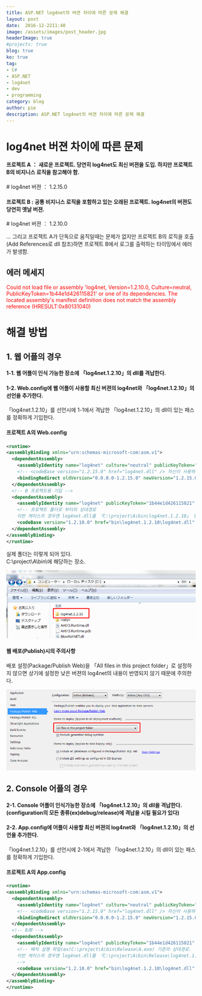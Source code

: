 ```yaml
---
title: ASP.NET log4net의 버젼 차이에 따른 문제 해결
layout: post
date:  2016-12-2211:40
image: /assets/images/post_header.jpg
headerImage: true
#projects: true
blog: true
ko: true
tag:
- C#
- ASP.NET
- log4net
- dev
- programming
category: blog
author: pie
description: ASP.NET log4net의 버젼 차이에 따른 문제 해결
---
```


# log4net 버젼 차이에 따른 문제

#### 프로젝트 A ： 새로운 프로젝트. 당연히 log4net도 최신 버젼을 도입. 하지만 프로젝트 B의 비지니스 로직을 참고해야 함.
\# log4net 버젼 ： 1.2.15.0

#### 프로젝트 B : 공통 비지니스 로직을 포함하고 있는 오래된 프로젝트. log4net의 버젼도 당연히 옛날 버젼.
\# log4net 버젼 ： 1.2.10.0

... 그리고 프로젝트 A가 단독으로 움직일때는 문제가 없지만 프로젝트 B의 로직을 호출(Add References로 dll 참조)하면 프로젝트 B에서 로그를 출력하는 타이밍에서 에러가 발생함.

## 에러 메세지
<font color="red">
Could not load file or assembly 'log4net, Version=1.2.10.0, Culture=neutral, PublicKeyToken=1b44e1d426115821' or one of its dependencies. The located assembly's manifest definition does not match the assembly reference (HRESULT:0x80131040)
</font>

# 해결 방법

## 1. 웹 어플의 경우

#### 1-1. 웹 어플이 인식 가능한 장소에 「log4net.1.2.10」의 dll를 격납한다.

#### 1-2. Web.config에 웹 어플이 사용할 최신 버젼의 log4net와 「log4net.1.2.10」의 선언을 추가한다.
「log4net.1.2.10」를 선언시에 1-1에서 격납한 「log4net.1.2.10」의 dll이 있는 패스를 정확하게 기입한다.

#### 프로젝트 A의 Web.config
```xml
<runtime>
<assemblyBinding xmlns="urn:schemas-microsoft-com:asm.v1">
  <dependentAssembly>
	<assemblyIdentity name="log4net" culture="neutral" publicKeyToken="669e0ddf0bb1aa2a" />
	<!-- <codeBase version="1.2.15.0" href="log4net.dll" /> 자신이 사용하는 log4net의 버젼은 기입하지 않아도 상관없음 -->
	<bindingRedirect oldVersion="0.0.0.0-1.2.15.0" newVersion="1.2.15.0" />
  </dependentAssembly>
  <!-- B 프로젝트용 기입 -->
  <dependentAssembly>
	<assemblyIdentity name="log4net" publicKeyToken="1b44e1d426115821" />
	<!-- 프로젝트 폴더로 부터의 상대경로
	이번 케이스의 경우엔 log4net.dll를 「C:\project\A\bin\log4net.1.2.10」 안에 격납하고 있다. -->
	<codeBase version="1.2.10.0" href="bin\log4net.1.2.10\log4net.dll" />
  </dependentAssembly>
</assemblyBinding>
</runtime>
```

실제 폴더는 이렇게 되어 있다.<br>
C:\project\A\bin\에 해당하는 장소.

![0044-1.png](/assets/images/post/0044-1.png)


#### 웹 배포(Publish)시의 주의사항

배포 설정(Package/Publish Web)을 「All files in this project folder」로 설정하지 않으면 상기에 설정한 낮은 버젼의 log4net의 내용이 반영되지 않기 때문에 주의한다.

![0044-2.png](/assets/images/post/0044-2.png)



## 2. Console 어플의 경우

#### 2-1. Console 어플이 인식가능한 장소에 「log4net.1.2.10」의 dll을 격납한다.(configuration의 모든 종류(ex)debug/release)에 격납을 시킬 필요가 있다)

#### 2-2. App.config에 어플이 사용할 최신 버젼의 log4net와 「log4net.1.2.10」의 선언을 추가한다.
「log4net.1.2.10」를 선언시에 2-1에서 격납한 「log4net.1.2.10」의 dll이 있는 패스를 정확하게 기입한다.


#### 프로젝트 A의 App.config
```xml
<runtime>
<assemblyBinding xmlns="urn:schemas-microsoft-com:asm.v1">
  <dependentAssembly>
	<assemblyIdentity name="log4net" culture="neutral" publicKeyToken="669e0ddf0bb1aa2a" />
	<!-- <codeBase version="1.2.15.0" href="log4net.dll" /> 자신이 사용하는 log4net의 버젼은 기입하지 않아도 상관없음 -->
	<bindingRedirect oldVersion="0.0.0.0-1.2.15.0" newVersion="1.2.15.0" />
  </dependentAssembly>
  <!-- B用 -->
  <dependentAssembly>
	<assemblyIdentity name="log4net" publicKeyToken="1b44e1d426115821" />
	<!-- 배치 실행 파일(ex)C:\project\A\bin\Release\A.exe) 기준의 상대경로.
	이번 케이스의 경우엔 log4net.dll를 「C:\project\A\bin\Release\log4net.1.2.10」안에 격납하고 있다.
	-->
	<codeBase version="1.2.10.0" href="bin\log4net.1.2.10\log4net.dll" />
  </dependentAssembly>
</assemblyBinding>
</runtime>
```
